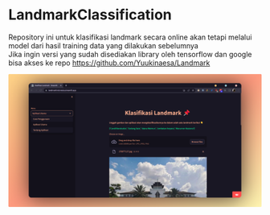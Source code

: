 # LandmarkClassification
Repository ini untuk klasifikasi landmark secara online akan tetapi melalui model dari hasil training data yang dilakukan sebelumnya <br>
Jika ingin versi yang sudah disediakan library oleh tensorflow dan google bisa akses ke repo https://github.com/Yuukinaesa/Landmark

![Screenshot](Screenshot.png)
